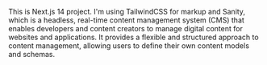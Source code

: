 This is Next.js 14 project. I'm using TailwindCSS for markup and Sanity, which is a headless, real-time content management system (CMS) that enables developers and content creators to manage digital content for websites and applications. It provides a flexible and structured approach to content management, allowing users to define their own content models and schemas.
